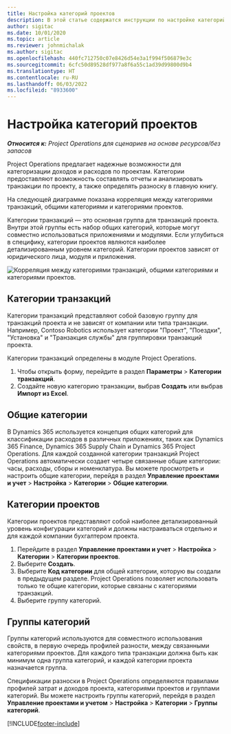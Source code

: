 ```yaml
---
title: Настройка категорий проектов
description: В этой статье содержатся инструкции по настройке категорий проектов.
author: sigitac
ms.date: 10/01/2020
ms.topic: article
ms.reviewer: johnmichalak
ms.author: sigitac
ms.openlocfilehash: 440fc712750c07e8426d54e3a1f994f506879e3c
ms.sourcegitcommit: 6cfc50d89528df977a8f6a55c1ad39d99800d9b4
ms.translationtype: HT
ms.contentlocale: ru-RU
ms.lasthandoff: 06/03/2022
ms.locfileid: "8933600"
---
```

# <a name="configure-project-categories"></a>Настройка категорий проектов

_**Относится к:** Project Operations для сценариев на основе ресурсов/без запасов_

Project Operations предлагает надежные возможности для категоризации доходов и расходов по проектам. Категории предоставляют возможность составлять отчеты и анализировать транзакции по проекту, а также определять разноску в главную книгу.

На следующей диаграмме показана корреляция между категориями транзакций, общими категориями и категориями проектов. 

Категории транзакций — это основная группа для транзакций проекта. Внутри этой группы есть набор общих категорий, которые могут совместно использоваться приложениями и модулями. Если углубиться в специфику, категории проектов являются наиболее детализированным уровнем категорий. Категории проектов зависят от юридического лица, модуля и приложения.

![Корреляция между категориями транзакций, общими категориями и категориями проектов.](media/project-categories.png)

## <a name="transaction-categories"></a>Категории транзакций

Категории транзакций представляют собой базовую группу для транзакций проекта и не зависят от компании или типа транзакции. Например, Contoso Robotics использует категории "Проект", "Поездки", "Установка" и "Транзакция службы" для группировки транзакций проекта.

Категории транзакций определены в модуле Project Operations. 
1. Чтобы открыть форму, перейдите в раздел **Параметры** \> **Категории транзакций**. 
2. Создайте новую категорию транзакции, выбрав **Создать** или выбрав **Импорт из Excel**.

## <a name="shared-categories"></a>Общие категории

В Dynamics 365 используется концепция общих категорий для классификации расходов в различных приложениях, таких как Dynamics 365 Finance, Dynamics 365 Supply Chain и Dynamics 365 Project Operations. Для каждой созданной категории транзакций Project Operations автоматически создает четыре связанные общие категории: часы, расходы, сборы и номенклатура. Вы можете просмотреть и настроить общие категории, перейдя в раздел **Управление проектами и учет** \> **Настройка** \> **Категории** \> **Общие категории**.

## <a name="project-categories"></a>Категории проектов

Категории проектов представляют собой наиболее детализированный уровень конфигурации категорий и должны настраиваться отдельно и для каждой компании бухгалтером проекта.

1. Перейдите в раздел **Управление проектами и учет** \> **Настройка** \> **Категории** \> **Категории проектов**.
2. Выберите **Создать**.
3. Выберите **Код категории** для общей категории, которую вы создали в предыдущем разделе. Project Operations позволяет использовать только те общие категории, которые связаны с категориями транзакций.
4. Выберите группу категорий.

## <a name="category-groups"></a>Группы категорий

Группы категорий используются для совместного использования свойств, в первую очередь профилей разности, между связанными категориями проектов. Для каждого типа транзакции должна быть как минимум одна группа категорий, и каждой категории проекта назначается группа.

Спецификации разноски в Project Operations определяются правилами профилей затрат и доходов проекта, категориями проектов и группами категорий. Вы можете настроить группы категорий, перейдя в раздел **Управление проектами и учетом** \> **Настройка** \> **Категории** \> **Группы категорий**.


[!INCLUDE[footer-include](../includes/footer-banner.md)]
